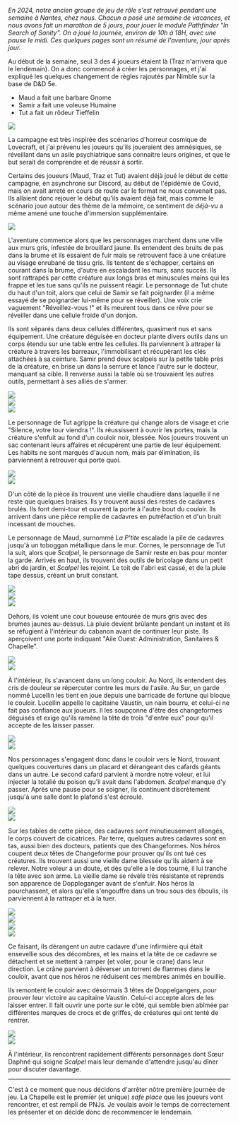 *En 2024, notre ancien groupe de jeu de rôle s'est retrouvé pendant une semaine à Nantes, chez nous. Chacun a posé une semaine de vacances, et nous avons fait un marathon de 5 jours, pour jouer le module Pathfinder "In Search of Sanity". On a joué la journée, environ de 10h à 18H, avec une pause le midi. Ces quelques pages sont un résumé de l'aventure, jour après jour.*

Au début de la semaine, seul 3 des 4 joueurs étaient là (Traz n'arrivera que le lendemain). On a donc commencé à créer les personnages, et j'ai expliqué les quelques changement de règles rajoutés par Nimble sur la base de D&D 5e.

- Maud a fait une barbare Gnome
- Samir a fait une voleuse Humaine
- Tut a fait un rôdeur Tieffelin


<div class="img-right">
    <img src="./WhatsAppImage2024-07-01at17.34.57.jpg" class="h5 br2 ml3" />
    <p>La campagne est très inspirée des scénarios d'horreur cosmique de Lovecraft, et j'ai prévenu les joueurs qu'ils joueraient des amnésiques, se réveillant dans un asile psychiatrique sans connaitre leurs origines, et que le but serait de comprendre et de réussir à sortir. </p>
    <p>Certains des joueurs (Maud, Traz et Tut) avaient déjà joué le début de cette campagne, en asynchrone sur Discord, au début de l'épidémie de Covid, mais on avait arreté en cours de route car le format ne nous convenait pas. Ils allaient donc rejouer le début qu'ils avaient déjà fait, mais comme le scénario joue autour des thème de la mémoire, ce sentiment de <i>déjà-vu</i> a même amené une touche d'immersion supplémentaire.</p>
</div>


<div class="img-left">
    <img src="./WhatsAppImage2024-07-01at17.35.44_2.jpg" class="h5 br2 mr3" />
    <p>L'aventure commence alors que les personnages marchent dans une ville aux murs gris, infestée de brouillard jaune. Ils entendent des bruits de pas dans la brume et ils essaient de fuir mais se retrouvent face à une créature au visage enrubané de tissu gris. Ils tentent de s'échapper, certains en courant dans la brume, d'autre en escaladant les murs, sans succès. Ils sont rattrapés par cette créature aux longs bras et minuscules mains qui les frappe et les tue sans qu'ils ne puissent réagir. Le personnage de Tut chute du haut d'un toit, alors que celui de Samir se fait poignarder (il a même essayé de se poignarder lui-même pour se réveiller). Une voix crie vaguement "Réveillez-vous !" et ils meurent tous dans ce rêve pour se réveiller dans une cellule froide d'un donjon.</p>
</div>


Ils sont séparés dans deux cellules différentes, quasiment nus et sans équipement. Une créature déguisée en docteur plante divers outils dans un corps étendu sur une table entre les cellules. Ils parviennent à attraper la créature à travers les barreaux, l'immobilisant et récupèrant les clés attachées à sa ceinture. Samir prend deux scalpels sur la petite table près de la créature, en brise un dans la serrure et lance l'autre sur le docteur, manquant sa cible. Il renverse aussi la table où se trouvaient les autres outils, permettant à ses alliés de s'armer.

<div class="flex justify-around">
  <div class="flex-auto fc"><img src="./WhatsAppImage2024-07-01at17.35.43_2.jpg" class="h5 br2 mr2" /></div>
  <div class="flex-auto fc"><img src="./WhatsAppImage2024-07-01at17.35.44.jpg" class="h5 br2 mr2" /></div>
  <div class="flex-auto fc"><img src="./WhatsAppImage2024-07-01at17.34.31.jpg" class="h5 br2 mr2" /></div>
</div>

Le personnage de Tut agrippe la créature qui change alors de visage et crie "Silence, votre tour viendra !". Ils réussissent à ouvrir les portes, mais la créature s'enfuit au fond d'un couloir noir, blessée. Nos joueurs trouvent un sac contenant leurs affaires et récupèrent une partie de leur équipement. Les habits ne sont marqués d'aucun nom, mais par élimination, ils parviennent à retrouver qui porte quoi.

<div class="flex justify-around">
    <div class="flex-auto fc"><img src="./WhatsAppImage2024-07-01at17.34.32_1.jpg" class="h5 br2 mr2" /></div>
    <div class="flex-auto fc"><img src="./WhatsAppImage2024-07-01at17.38.25_3.jpg" class="h5 br2 mr2" /></div>
</div>

D'un côté de la pièce ils trouvent une vieille chaudière dans laquelle il ne reste que quelques braises. Ils y trouvent aussi des restes de cadavres brulés. Ils font demi-tour et ouvrent la porte à l'autre bout du couloir. Ils arrivent dans une pièce remplie de cadavres en putréfaction et d'un bruit incessant de mouches. 

Le personnage de Maud, surnommé <i>La P'tite</i> escalade la pile de cadavres jusqu'à un toboggan métallique dans le mur. Cornes, le personnage de Tut la suit, alors que *Scalpel*, le personnage de Samir reste en bas pour monter la garde. Arrivés en haut, ils trouvent des outils de bricolage dans un petit abri de jardin, et *Scalpel* les rejoint. Le toit de l'abri est cassé, et de la pluie tape dessus, créant un bruit constant.

<div class="flex justify-around">
    <div class="flex-auto fc"><img src="./WhatsAppImage2024-07-01at17.35.43_1.jpg" class="h5 br2 mr2" /></div>
    <div class="flex-auto fc"><img src="./WhatsAppImage2024-07-01at17.38.26.jpg" class="h5 br2 mr2" /></div>
    <div class="flex-auto fc"><img src="./WhatsAppImage2024-07-01at17.35.42.jpg" class="h5 br2 mr2" /></div>
</div>

Dehors, ils voient une cour boueuse entourée de murs gris avec des brumes jaunes au-dessus. La pluie devient brûlante pendant un instant et ils se réfugient à l'intérieur du cabanon avant de continuer leur piste. Ils aperçoivent une porte indiquant "Aile Ouest: Administration, Sanitaires & Chapelle".

<div class="flex justify-around">
    <div class="flex-auto fc"><img src="./WhatsAppImage2024-07-01at17.38.26_3.jpg" class="h5 br2 mr2" /></div>
    <div class="flex-auto fc"><img src="./WhatsAppImage2024-07-01at17.38.26_2.jpg" class="h5 br2 mr2" /></div>
</div>

À l'intérieur, ils s'avancent dans un long couloir. Au Nord, ils entendent des cris de douleur se répercuter contre les murs de l'asile. Au Sur, un garde nommé Lucellin les tient en joue depuis une barricade de fortune qui bloque le couloir. Lucellin appelle le capitaine Vaustin, un nain bourru, et celui-ci ne fait pas confiance aux joueurs. Il les soupçonne d'être des changeformes déguisés et exige qu'ils ramène la tête de trois "d'entre eux" pour qu'il accepte de les laisser passer.

<div class="flex justify-around">
    <div class="flex-auto fc"><img src="./WhatsAppImage2024-07-01at17.35.43.jpg" class="h5 br2 mr2" /></div>
    <div class="flex-auto fc"><img src="./WhatsAppImage2024-07-01at17.34.33.jpg" class="h5 br2 mr2" /></div>
</div>

Nos personnages s'engagent donc dans le couloir vers le Nord, trouvant quelques couvertures dans un placard et dérangeant des cafards géants dans un autre. Le second cafard parvient à mordre notre voleur, et lui injecter la totalié du poison qu'il avait dans l'abdomen. *Scalpel* manque d'y passer. Après une pause pour se soigner, ils continuent discrètement jusqu'à une salle dont le plafond s'est écroulé.

<div class="flex justify-around">
    <div class="flex-auto fc"><img src="./WhatsAppImage2024-07-01at17.35.41.jpg" class="h5 br2 mr2" /></div>
    <div class="flex-auto fc"><img src="./WhatsAppImage2024-07-01at16.30.13_1.jpg" class="h5 br2 mr2" /></div>
</div>


Sur les tables de cette pièce, des cadavres sont minutieusement allongés, le corps couvert de cicatrices. Par terre, quelques autres cadavres sont en tas, aussi bien des docteurs, patients que des Changeformes. Nos héros coupent deux têtes de Changeforme pour prouver qu'ils ont tué ces créatures. Ils trouvent aussi une vieille dame blessée qu'ils aident à se relever. Notre voleur a un doute, et dès qu'elle a le dos tourné, il lui tranche la tête avec son arme. La vieille dame se révèle très résistante et reprends son apparence de Doppleganger avant de s'enfuir. Nos héros la pourchassent, et alors qu'elle s'engouffre dans un trou sous des éboulis, ils parviennent à la rattraper et à la tuer.

<div class="flex justify-around">
    <div class="flex-auto fc"><img src="./WhatsAppImage2024-07-01at16.30.13.jpg" class="h5 br2 mr2" /></div>
    <div class="flex-auto fc"><img src="./WhatsAppImage2024-07-01at17.35.38.jpg" class="h5 br2 mr2" /></div>
    <div class="flex-auto fc"><img src="./WhatsAppImage2024-07-01at16.29.53.jpg" class="h5 br2 mr2" /></div>
</div>

<div class="img-left">
    <img src="./WhatsAppImage2024-07-01at17.38.25.jpg" class="h5 br2 mr2" />
    <p>Ce faisant, ils dérangent un autre cadavre d'une infirmière qui était ensevellie sous des décombres, et les mains et la tête de ce cadavre se détachent et se mettent à ramper (et voler, pour le crane) dans leur direction. Le crâne parvient à déverser un torrent de flammes dans le couloir, avant que nos héros ne réduisent ces membres animés en bouillie.</p>
</div>


Ils remontent le couloir avec désormais 3 têtes de Doppelgangers, pour prouver leur victoire au capitaine Vaustin. Celui-ci accepte alors de les laisser entrer. Il fait ouvrir une porte sur le côté, qui semble bien abîmée par différentes marques de crocs et de griffes, de créatures qui ont tenté de rentrer.

<div class="flex justify-around">
    <div class="flex-auto fc"><img src="./WhatsAppImage2024-07-01at17.34.34_1.jpg" class="dib h5 br2 mr2" /></div>
    <div class="flex-auto fc"><img src="./WhatsAppImage2024-07-01at17.34.34.jpg" class="dib h5 br2 mr2" /></div>
</div>

À l'intérieur, ils rencontrent rapidement différents personnages dont Sœur Daphné qui soigne *Scalpel* mais leur demande d'attendre jusqu'au dîner pour discuter davantage.

---

C'est à ce moment que nous décidons d'arrêter nôtre première journée de jeu. La Chapelle est le premier (et unique) *safe place* que les joueurs vont rencontrer, et est rempli de PNJs. Je voulais avoir le temps de correctement les présenter et on décide donc de recommencer le lendemain.
